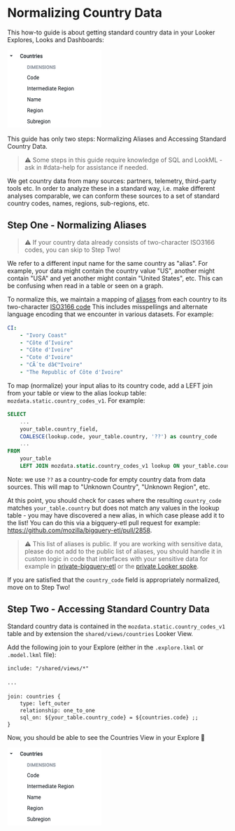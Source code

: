 # Normalizing Country Data

This how-to guide is about getting standard country data in your Looker Explores, Looks and Dashboards:

![Country View in Explore Image]

This guide has only two steps: Normalizing Aliases and Accessing Standard Country Data.

> ⚠️ Some steps in this guide require knowledge of SQL and LookML - ask in #data-help for assistance if needed.

We get country data from many sources: partners, telemetry, third-party tools etc. 
In order to analyze these in a standard way, i.e. make different analyses comparable, 
we can conform these sources to a set of standard country codes, names, regions, 
sub-regions, etc.

## Step One - Normalizing Aliases

> ⚠️ If your country data already consists of two-character ISO3166 codes, you can skip to Step Two! 

We refer to a different input name for the same country as "alias". For example, your data might contain
the country value "US", another might contain "USA" and yet another might contain "United States", etc. 
This can be confusing when read in a table or seen on a graph. 

To normalize this, we maintain a mapping of [aliases](https://github.com/mozilla/bigquery-etl/blob/main/sql_generators/country_code_lookup/aliases.yaml) 
from each country to its two-character [ISO3166 code](https://en.wikipedia.org/wiki/List_of_ISO_3166_country_codes) 
This includes misspellings and alternate language encoding that we encounter in various datasets. 
For example:  

```yaml
CI:
    - "Ivory Coast"
    - "Côte d’Ivoire"
    - "Côte d'Ivoire"
    - "Cote d'Ivoire"
    - "CÃ´te dâ€™Ivoire"
    - "The Republic of Côte d'Ivoire"
```

To map (normalize) your input alias to its country code, add a LEFT join from your table or view to the alias lookup 
table: `mozdata.static.country_codes_v1`. For example:

```sql
SELECT
    ...
    your_table.country_field,
    COALESCE(lookup.code, your_table.country, '??') as country_code
    ...
FROM
    your_table 
    LEFT JOIN mozdata.static.country_codes_v1 lookup ON your_table.country_field = lookup.name 
```

Note: we use `??` as a country-code for empty country data from data sources. This will map to "Unknown Country", 
"Unknown Region", etc.

At this point, you should check for cases where the resulting `country_code` matches `your_table.country` but does 
not match any values in the lookup table - you may have discovered a new alias, in which case please add it to the list!
You can do this via a bigquery-etl pull request for example: https://github.com/mozilla/bigquery-etl/pull/2858.

> ⚠️ This list of aliases is public. If you are working with sensitive data, please do not add to the public list of 
> aliases, you should handle it in custom logic in code that interfaces with your sensitive data for example in 
> [private-bigquery-etl](https://github.com/mozilla/private-bigquery-etl) or the 
> [private Looker spoke](https://github.com/mozilla/looker-spoke-private). 

If you are satisfied that the `country_code` field is appropriately normalized, move on to Step Two! 


## Step Two - Accessing Standard Country Data

Standard country data is contained in the `mozdata.static.country_codes_v1` table and by extension the 
`shared/views/countries` Looker View.

Add the following join to your Explore (either in the `.explore.lkml` or `.model.lkml` file):

```lookml
include: "/shared/views/*"

...

join: countries {
    type: left_outer
    relationship: one_to_one
    sql_on: ${your_table.country_code} = ${countries.code} ;;
}
```

Now, you should be able to see the Countries View in your Explore 🎉

![Country View in Explore Image]

[Country View in Explore Image]: ../../assets/Looker_screenshots/countries_explore.png 
